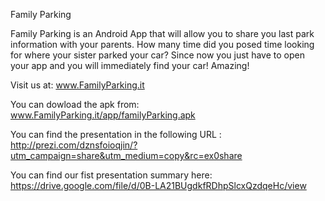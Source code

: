 Family Parking

Family Parking is an Android App that will allow you to share you last park information with your parents.
How many time did you posed time looking for where your sister parked your car? 
Since now you just have to open your app and you will immediately find your car! Amazing!

Visit us at:
www.FamilyParking.it

You can dowload the apk from:
www.FamilyParking.it/app/familyParking.apk

You can find  the presentation in the following URL : 
http://prezi.com/dznsfoioqjin/?utm_campaign=share&utm_medium=copy&rc=ex0share

You can find our fist presentation summary here:
https://drive.google.com/file/d/0B-LA21BUgdkfRDhpSlcxQzdqeHc/view
